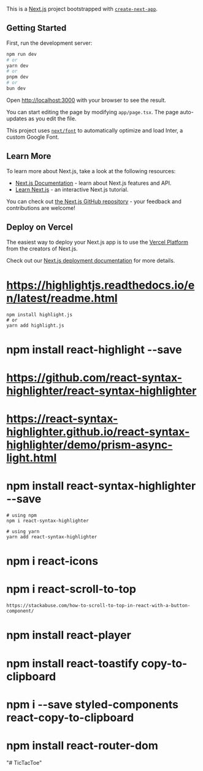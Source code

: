 This is a [Next.js](https://nextjs.org/) project bootstrapped with [`create-next-app`](https://github.com/vercel/next.js/tree/canary/packages/create-next-app).

## Getting Started

First, run the development server:

```bash
npm run dev
# or
yarn dev
# or
pnpm dev
# or
bun dev
```

Open [http://localhost:3000](http://localhost:3000) with your browser to see the result.

You can start editing the page by modifying `app/page.tsx`. The page auto-updates as you edit the file.

This project uses [`next/font`](https://nextjs.org/docs/basic-features/font-optimization) to automatically optimize and load Inter, a custom Google Font.

## Learn More

To learn more about Next.js, take a look at the following resources:

- [Next.js Documentation](https://nextjs.org/docs) - learn about Next.js features and API.
- [Learn Next.js](https://nextjs.org/learn) - an interactive Next.js tutorial.

You can check out [the Next.js GitHub repository](https://github.com/vercel/next.js/) - your feedback and contributions are welcome!

## Deploy on Vercel

The easiest way to deploy your Next.js app is to use the [Vercel Platform](https://vercel.com/new?utm_medium=default-template&filter=next.js&utm_source=create-next-app&utm_campaign=create-next-app-readme) from the creators of Next.js.

Check out our [Next.js deployment documentation](https://nextjs.org/docs/deployment) for more details.






# https://highlightjs.readthedocs.io/en/latest/readme.html

    npm install highlight.js
    # or
    yarn add highlight.js



# npm install react-highlight --save    



# https://github.com/react-syntax-highlighter/react-syntax-highlighter
# https://react-syntax-highlighter.github.io/react-syntax-highlighter/demo/prism-async-light.html

# npm install react-syntax-highlighter --save

    # using npm
    npm i react-syntax-highlighter

    # using yarn
    yarn add react-syntax-highlighter



#  npm i react-icons    
# npm i react-scroll-to-top
    https://stackabuse.com/how-to-scroll-to-top-in-react-with-a-button-component/


# npm install react-player    


# npm install react-toastify copy-to-clipboard


# npm i --save styled-components react-copy-to-clipboard


# npm install react-router-dom






























"# TicTacToe" 
